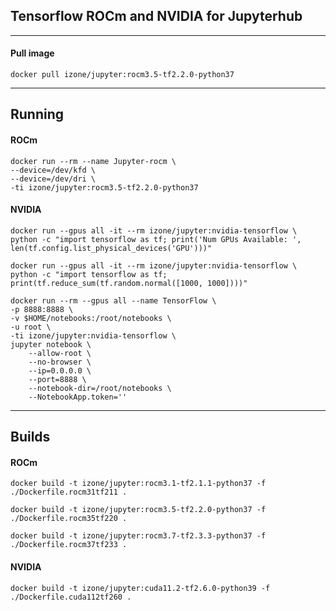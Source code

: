 ## Tensorflow ROCm and NVIDIA for Jupyterhub 
-----

#### Pull image
```
docker pull izone/jupyter:rocm3.5-tf2.2.0-python37
```

-----
## Running

#### ROCm
```
docker run --rm --name Jupyter-rocm \
--device=/dev/kfd \
--device=/dev/dri \
-ti izone/jupyter:rocm3.5-tf2.2.0-python37
```
#### NVIDIA
```
docker run --gpus all -it --rm izone/jupyter:nvidia-tensorflow \
python -c "import tensorflow as tf; print('Num GPUs Available: ', len(tf.config.list_physical_devices('GPU')))"
```
```
docker run --gpus all -it --rm izone/jupyter:nvidia-tensorflow \
python -c "import tensorflow as tf; print(tf.reduce_sum(tf.random.normal([1000, 1000])))"
```
```
docker run --rm --gpus all --name TensorFlow \
-p 8888:8888 \
-v $HOME/notebooks:/root/notebooks \
-u root \
-ti izone/jupyter:nvidia-tensorflow \
jupyter notebook \
	--allow-root \
	--no-browser \
	--ip=0.0.0.0 \
	--port=8888 \
	--notebook-dir=/root/notebooks \
	--NotebookApp.token=''
```

-----
## Builds

#### ROCm
```
docker build -t izone/jupyter:rocm3.1-tf2.1.1-python37 -f ./Dockerfile.rocm31tf211 .
```
```
docker build -t izone/jupyter:rocm3.5-tf2.2.0-python37 -f ./Dockerfile.rocm35tf220 .
```
```
docker build -t izone/jupyter:rocm3.7-tf2.3.3-python37 -f ./Dockerfile.rocm37tf233 .
```

#### NVIDIA
```
docker build -t izone/jupyter:cuda11.2-tf2.6.0-python39 -f ./Dockerfile.cuda112tf260 . 
```

